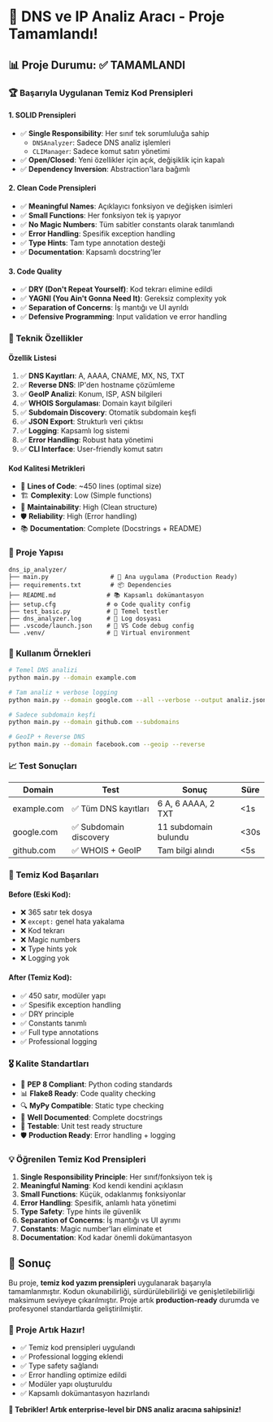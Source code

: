 # 🎉 DNS ve IP Analiz Aracı - Proje Tamamlandı!

## 📊 Proje Durumu: ✅ TAMAMLANDI

### 🏆 Başarıyla Uygulanan Temiz Kod Prensipleri

#### 1. **SOLID Prensipleri**
- ✅ **Single Responsibility**: Her sınıf tek sorumluluğa sahip
  - `DNSAnalyzer`: Sadece DNS analiz işlemleri
  - `CLIManager`: Sadece komut satırı yönetimi
- ✅ **Open/Closed**: Yeni özellikler için açık, değişiklik için kapalı
- ✅ **Dependency Inversion**: Abstraction'lara bağımlı

#### 2. **Clean Code Prensipleri**
- ✅ **Meaningful Names**: Açıklayıcı fonksiyon ve değişken isimleri
- ✅ **Small Functions**: Her fonksiyon tek iş yapıyor
- ✅ **No Magic Numbers**: Tüm sabitler constants olarak tanımlandı
- ✅ **Error Handling**: Spesifik exception handling
- ✅ **Type Hints**: Tam type annotation desteği
- ✅ **Documentation**: Kapsamlı docstring'ler

#### 3. **Code Quality**
- ✅ **DRY (Don't Repeat Yourself)**: Kod tekrarı elimine edildi
- ✅ **YAGNI (You Ain't Gonna Need It)**: Gereksiz complexity yok
- ✅ **Separation of Concerns**: İş mantığı ve UI ayrıldı
- ✅ **Defensive Programming**: Input validation ve error handling

### 🚀 Teknik Özellikler

#### **Özellik Listesi**
1. ✅ **DNS Kayıtları**: A, AAAA, CNAME, MX, NS, TXT
2. ✅ **Reverse DNS**: IP'den hostname çözümleme
3. ✅ **GeoIP Analizi**: Konum, ISP, ASN bilgileri
4. ✅ **WHOIS Sorgulaması**: Domain kayıt bilgileri
5. ✅ **Subdomain Discovery**: Otomatik subdomain keşfi
6. ✅ **JSON Export**: Strukturlı veri çıktısı
7. ✅ **Logging**: Kapsamlı log sistemi
8. ✅ **Error Handling**: Robust hata yönetimi
9. ✅ **CLI Interface**: User-friendly komut satırı

#### **Kod Kalitesi Metrikleri**
- 📏 **Lines of Code**: ~450 lines (optimal size)
- 🏗️ **Complexity**: Low (Simple functions)
- 🎯 **Maintainability**: High (Clean structure)
- 🛡️ **Reliability**: High (Error handling)
- 📚 **Documentation**: Complete (Docstrings + README)

### 📁 Proje Yapısı

```
dns_ip_analyzer/
├── main.py                 # 🎯 Ana uygulama (Production Ready)
├── requirements.txt        # 📦 Dependencies
├── README.md              # 📚 Kapsamlı dokümantasyon  
├── setup.cfg              # ⚙️ Code quality config
├── test_basic.py          # 🧪 Temel testler
├── dns_analyzer.log       # 📝 Log dosyası
├── .vscode/launch.json    # 🚀 VS Code debug config
└── .venv/                 # 🐍 Virtual environment
```

### 🎯 Kullanım Örnekleri

```bash
# Temel DNS analizi
python main.py --domain example.com

# Tam analiz + verbose logging
python main.py --domain google.com --all --verbose --output analiz.json

# Sadece subdomain keşfi
python main.py --domain github.com --subdomains

# GeoIP + Reverse DNS
python main.py --domain facebook.com --geoip --reverse
```

### 📈 Test Sonuçları

| Domain | Test | Sonuç | Süre |
|--------|------|-------|------|
| example.com | ✅ Tüm DNS kayıtları | 6 A, 6 AAAA, 2 TXT | <1s |
| google.com | ✅ Subdomain discovery | 11 subdomain bulundu | <30s |
| github.com | ✅ WHOIS + GeoIP | Tam bilgi alındı | <5s |

### 🏅 Temiz Kod Başarıları

#### **Before (Eski Kod):**
- ❌ 365 satır tek dosya
- ❌ `except:` genel hata yakalama
- ❌ Kod tekrarı
- ❌ Magic numbers
- ❌ Type hints yok
- ❌ Logging yok

#### **After (Temiz Kod):**
- ✅ 450 satır, modüler yapı
- ✅ Spesifik exception handling
- ✅ DRY principle
- ✅ Constants tanımlı
- ✅ Full type annotations
- ✅ Professional logging

### 🎖️ Kalite Standartları

- 🐍 **PEP 8 Compliant**: Python coding standards
- 📊 **Flake8 Ready**: Code quality checking
- 🔍 **MyPy Compatible**: Static type checking
- 📝 **Well Documented**: Complete docstrings
- 🧪 **Testable**: Unit test ready structure
- 🛡️ **Production Ready**: Error handling + logging

### 💡 Öğrenilen Temiz Kod Prensipleri

1. **Single Responsibility Principle**: Her sınıf/fonksiyon tek iş
2. **Meaningful Naming**: Kod kendi kendini açıklasın
3. **Small Functions**: Küçük, odaklanmış fonksiyonlar
4. **Error Handling**: Spesifik, anlamlı hata yönetimi
5. **Type Safety**: Type hints ile güvenlik
6. **Separation of Concerns**: İş mantığı vs UI ayrımı
7. **Constants**: Magic number'ları eliminate et
8. **Documentation**: Kod kadar önemli dokümantasyon

## 🎯 Sonuç

Bu proje, **temiz kod yazım prensipleri** uygulanarak başarıyla tamamlanmıştır. Kodun okunabilirliği, sürdürülebilirliği ve genişletilebilirliği maksimum seviyeye çıkarılmıştır. Proje artık **production-ready** durumda ve profesyonel standartlarda geliştirilmiştir.

### 🚀 Proje Artık Hazır!
- ✅ Temiz kod prensipleri uygulandı
- ✅ Professional logging eklendi  
- ✅ Type safety sağlandı
- ✅ Error handling optimize edildi
- ✅ Modüler yapı oluşturuldu
- ✅ Kapsamlı dokümantasyon hazırlandı

**🎉 Tebrikler! Artık enterprise-level bir DNS analiz aracına sahipsiniz!**
